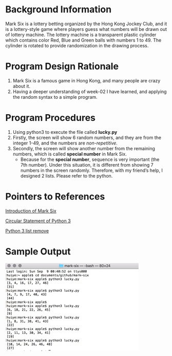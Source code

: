 # Background Information
Mark Six is a lottery betting organized by the Hong Kong Jockey Club, and it is a lottery-style game where players guess what numbers will be drawn out of lottery machine. The lottery machine is a transparent plastic cylinder which contains color Red, Blue and Green balls with numbers 1 to 49. The cylinder is rotated to provide randomization in the drawing process. 
# Program Design Rationale
1. Mark Six is a famous game in Hong Kong, and many people are crazy about it.
2. Having a deeper understanding of week-02 I have learned, and applying the random syntax to a simple program.
# Program Procedures
1.	Using python3 to execute the file called **lucky.py**
2.	Firstly, the screen will show 6 random numbers, and they are from the integer 1-49, and the numbers are *non-repetitive*.
3.	Secondly, the screen will show another number from the remaining numbers, which is called **special number** in Mark Six. 
    * Because for the **special number**, sequence is very important (the 7th number). Under this situation, it is different from showing 7 numbers in the screen randomly. Therefore, with my friend’s help, I designed 2 lists. Please refer to the python.
# Pointers to References
[Introduction of Mark Six](https://en.wikipedia.org/wiki/Mark_Six)

[Circular Statement of Python 3](http://www.runoob.com/python3/python3-loop.html)

[Python 3 list remove](http://www.runoob.com/python3/python3-att-list-remove.html)
# Sample Output
![output](https://github.com/clairelau0108/clairelau0108.github.io/blob/master/output.jpg)
